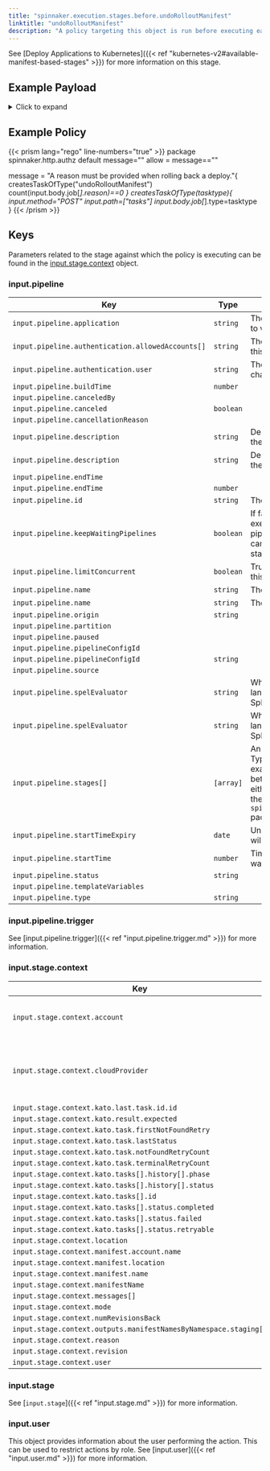 ```yaml
---
title: "spinnaker.execution.stages.before.undoRolloutManifest"
linktitle: "undoRolloutManifest"
description: "A policy targeting this object is run before executing each task in a undoRolloutManifest stage."
---
```


See [Deploy Applications to Kubernetes]({{< ref "kubernetes-v2#available-manifest-based-stages" >}}) for more information on this stage.

## Example Payload

<details><summary>Click to expand</summary>

```json
{
  "input": {
    "pipeline": {
      "application": "hostname",
      "authentication": {
        "allowedAccounts": [
          "spinnaker",
          "staging",
          "staging-ecs"
        ],
        "user": "myUserName"
      },
      "buildTime": 1620752523096,
      "canceled": false,
      "canceledBy": null,
      "cancellationReason": null,
      "description": "Undo rollout of manifest",
      "endTime": null,
      "id": "01F5E61QTRW9H5TPZSAK4D2WCV",
      "initialConfig": {},
      "keepWaitingPipelines": false,
      "limitConcurrent": false,
      "name": null,
      "notifications": [],
      "origin": "unknown",
      "partition": null,
      "paused": null,
      "pipelineConfigId": null,
      "source": null,
      "spelEvaluator": null,
      "stages": [
        "01F5E61QTRMYD2PV6Z5YHXXE4D"
      ],
      "startTime": 1620752523145,
      "startTimeExpiry": null,
      "status": "RUNNING",
      "systemNotifications": [],
      "templateVariables": null,
      "trigger": {
        "artifacts": [],
        "correlationId": null,
        "isDryRun": false,
        "isRebake": false,
        "isStrategy": false,
        "notifications": [],
        "other": {
          "artifacts": [],
          "dryRun": false,
          "expectedArtifacts": [],
          "notifications": [],
          "parameters": {},
          "rebake": false,
          "resolvedExpectedArtifacts": [],
          "strategy": false,
          "type": "manual",
          "user": "myUserName"
        },
        "parameters": {},
        "resolvedExpectedArtifacts": [],
        "type": "manual",
        "user": "myUserName"
      },
      "type": "ORCHESTRATION"
    },
    "stage": {
      "context": {
        "account": "spinnaker",
        "cloudProvider": "kubernetes",
        "deploy.server.groups": {},
        "failedManifests": [],
        "kato.last.task.id": {
          "id": "7891099a-c0da-4e1b-b14a-89592343293b"
        },
        "kato.result.expected": false,
        "kato.task.firstNotFoundRetry": -1,
        "kato.task.lastStatus": "SUCCEEDED",
        "kato.task.notFoundRetryCount": 0,
        "kato.task.terminalRetryCount": 0,
        "kato.tasks": [
          {
            "history": [
              {
                "phase": "ORCHESTRATION",
                "status": "Initializing Orchestration Task"
              },
              {
                "phase": "ORCHESTRATION",
                "status": "Processing op: KubernetesUndoRolloutManifestOperation"
              },
              {
                "phase": "UNDO_ROLLOUT_KUBERNETES_MANIFEST",
                "status": "Starting undo rollout operation..."
              },
              {
                "phase": "UNDO_ROLLOUT_KUBERNETES_MANIFEST",
                "status": "Looking up resource properties..."
              },
              {
                "phase": "UNDO_ROLLOUT_KUBERNETES_MANIFEST",
                "status": "Calling undo rollout operation..."
              },
              {
                "phase": "ORCHESTRATION",
                "status": "Orchestration completed."
              }
            ],
            "id": "7891099a-c0da-4e1b-b14a-89592343293b",
            "resultObjects": [],
            "status": {
              "completed": true,
              "failed": false,
              "retryable": false
            }
          }
        ],
        "location": "staging",
        "manifest.account.name": "spinnaker",
        "manifest.location": "staging",
        "manifest.name": "deployment hostname",
        "manifestName": "deployment hostname",
        "messages": [
          "'deployment hostname' in 'staging' for account spinnaker: waiting for manifest to stabilize"
        ],
        "outputs.manifestNamesByNamespace": {
          "staging": [
            "deployment hostname"
          ]
        },
        "reason": "someReason",
        "revision": "3",
        "stableManifests": [],
        "user": "myUserName"
      },
      "endTime": null,
      "id": "01F5E61QTRMYD2PV6Z5YHXXE4D",
      "lastModified": null,
      "name": "undoRolloutManifest",
      "outputs": {},
      "parentStageId": null,
      "refId": "0",
      "requisiteStageRefIds": [],
      "scheduledTime": null,
      "startTime": 1620752523160,
      "startTimeExpiry": null,
      "status": "RUNNING",
      "syntheticStageOwner": null,
      "tasks": [
        {
          "endTime": 1620752523449,
          "id": "1",
          "implementingClass": "com.netflix.spinnaker.orca.clouddriver.tasks.manifest.UndoRolloutManifestTask",
          "loopEnd": false,
          "loopStart": false,
          "name": "undoRolloutManifest",
          "stageEnd": false,
          "stageStart": true,
          "startTime": 1620752523216,
          "status": "SUCCEEDED"
        },
        {
          "endTime": 1620752528687,
          "id": "2",
          "implementingClass": "com.netflix.spinnaker.orca.clouddriver.tasks.MonitorKatoTask",
          "loopEnd": false,
          "loopStart": false,
          "name": "monitorUndoRollout",
          "stageEnd": false,
          "stageStart": false,
          "startTime": 1620752523464,
          "status": "SUCCEEDED"
        },
        {
          "endTime": null,
          "id": "3",
          "implementingClass": "com.netflix.spinnaker.orca.clouddriver.tasks.manifest.WaitForManifestStableTask",
          "loopEnd": false,
          "loopStart": false,
          "name": "waitForManifestToStabilize",
          "stageEnd": true,
          "stageStart": false,
          "startTime": 1620752528755,
          "status": "RUNNING"
        }
      ],
      "type": "undoRolloutManifest"
    },
    "user": {
      "isAdmin": false,
      "roles": [],
      "username": "myUserName"
    }
  }
}
```
</details>

## Example Policy

{{< prism lang="rego" line-numbers="true" >}}
package spinnaker.http.authz
default message=""
allow = message==""

message = "A reason must be provided when rolling back a deploy."{
      createsTaskOfType("undoRolloutManifest")
      count(input.body.job[_].reason)==0
}
createsTaskOfType(tasktype){
    input.method="POST"
    input.path=["tasks"]
    input.body.job[_].type=tasktype
}
{{< /prism >}}

## Keys

Parameters related to the stage against which the policy is executing can be found in the [input.stage.context](#inputstagecontext) object.

### input.pipeline

| Key                                               | Type      | Description                                                                                                                                                                                                                                                |
| ------------------------------------------------- | --------- | ---------------------------------------------------------------------------------------------------------------------------------------------------------------------------------------------------------------------------------------------------------- |
| `input.pipeline.application`                      | `string`  | The name of the Spinnaker application to which this pipeline belongs.                                                                                                                                                                                      |
| `input.pipeline.authentication.allowedAccounts[]` | `string`  | The list of accounts to which the user this stage is running as has access.                                                                                                                                                                                |
| `input.pipeline.authentication.user`              | `string`  | The Spinnaker user initiating the change.                                                                                                                                                                                                                  |
| `input.pipeline.buildTime`                        | `number`  |                                                                                                                                                                                                                                                            |
| `input.pipeline.canceledBy`                       | ` `       |                                                                                                                                                                                                                                                            |
| `input.pipeline.canceled`                         | `boolean` |                                                                                                                                                                                                                                                            |
| `input.pipeline.cancellationReason`               | ` `       |                                                                                                                                                                                                                                                            |
| `input.pipeline.description`                      | `string`  | Description of the pipeline defined in the UI                                                                                                                                                                                                              |
| `input.pipeline.description`                      | `string`  | Description of the pipeline defined in the UI                                                                                                                                                                                                              |
| `input.pipeline.endTime`                          | ` `       |                                                                                                                                                                                                                                                            |
| `input.pipeline.endTime`                          | `number`  |                                                                                                                                                                                                                                                            |
| `input.pipeline.id`                               | `string`  | The unique ID of the pipeline                                                                                                                                                                                                                              |
| `input.pipeline.keepWaitingPipelines` | `boolean` | If false and concurrent pipeline execution is disabled, then the pipelines in the waiting queue will get canceled when the next execution starts. |
| `input.pipeline.limitConcurrent`                  | `boolean` | True if only 1 concurrent execution of this pipeline is allowed.                                                                                                                                                                                           |
| `input.pipeline.name`                             | `string`  | The name of this pipeline.                                                                                                                                                                                                                                 |
| `input.pipeline.name`                             | `string`  | The name of this pipeline.                                                                                                                                                                                                                                 |
| `input.pipeline.origin`                           | `string`  |                                                                                                                                                                                                                                                            |
| `input.pipeline.partition`                        | ` `       |                                                                                                                                                                                                                                                            |
| `input.pipeline.paused`                           | ` `       |                                                                                                                                                                                                                                                            |
| `input.pipeline.pipelineConfigId`                 | ` `       |                                                                                                                                                                                                                                                            |
| `input.pipeline.pipelineConfigId`                 | `string`  |                                                                                                                                                                                                                                                            |
| `input.pipeline.source`                           | ` `       |                                                                                                                                                                                                                                                            |
| `input.pipeline.spelEvaluator`                    | `string`  | Which version of spring expression language is being used to evaluate SpEL.                                                                                                                                                                                |
| `input.pipeline.spelEvaluator`                    | `string`  | Which version of spring expression language is being used to evaluate SpEL.                                                                                                                                                                                |
| `input.pipeline.stages[]`                         | `[array]` | An array of the stages in the pipeline. Typically if you are writing a policy that examines multiple pipeline stages, it is better to write that policy against either the `opa.pipelines package`, or the `spinnaker.execution.pipelines.before` package. |
| `input.pipeline.startTimeExpiry`                  | `date `   | Unix epoch date at which the pipeline will expire.                                                                                                                                                                                                         |
| `input.pipeline.startTime`                        | `number`  | Timestamp from when the pipeline was started.                                                                                                                                                                                                              |
| `input.pipeline.status`                           | `string`  |                                                                                                                                                                                                                                                            |
| `input.pipeline.templateVariables`                | ` `       |                                                                                                                                                                                                                                                            |
| `input.pipeline.type`                             | `string`  |                                                                                                                                                                                                                                                            |

### input.pipeline.trigger

See [input.pipeline.trigger]({{< ref "input.pipeline.trigger.md" >}}) for more information.

### input.stage.context

| Key                                                              | Type      | Description                                                 |
| ---------------------------------------------------------------- | --------- | ----------------------------------------------------------- |
| `input.stage.context.account`                                    | `string`  | The account containing the                                  |
| `input.stage.context.cloudProvider`                              | `string`  | The name of the cloud provider that will execute the stage. |
| `input.stage.context.kato.last.task.id.id`                       | `string`  |                                                             |
| `input.stage.context.kato.result.expected`                       | `boolean` |                                                             |
| `input.stage.context.kato.task.firstNotFoundRetry`               | `number`  |                                                             |
| `input.stage.context.kato.task.lastStatus`                       | `string`  |                                                             |
| `input.stage.context.kato.task.notFoundRetryCount`               | `number`  |                                                             |
| `input.stage.context.kato.task.terminalRetryCount`               | `number`  |                                                             |
| `input.stage.context.kato.tasks[].history[].phase`               | `string`  |                                                             |
| `input.stage.context.kato.tasks[].history[].status`              | `string`  |                                                             |
| `input.stage.context.kato.tasks[].id`                            | `string`  |                                                             |
| `input.stage.context.kato.tasks[].status.completed`              | `boolean` |                                                             |
| `input.stage.context.kato.tasks[].status.failed`                 | `boolean` |                                                             |
| `input.stage.context.kato.tasks[].status.retryable`              | `boolean` |                                                             |
| `input.stage.context.location`                                   | `string`  |                                                             |
| `input.stage.context.manifest.account.name`                      | `string`  |                                                             |
| `input.stage.context.manifest.location`                          | `string`  |                                                             |
| `input.stage.context.manifest.name`                              | `string`  |                                                             |
| `input.stage.context.manifestName`                               | `string`  |                                                             |
| `input.stage.context.messages[]`                                 | `string`  |                                                             |
| `input.stage.context.mode`                                       | `string`  |                                                             |
| `input.stage.context.numRevisionsBack`                           | `number`  |                                                             |
| `input.stage.context.outputs.manifestNamesByNamespace.staging[]` | `string`  |                                                             |
| `input.stage.context.reason`                                     | `string`  |                                                             |
| `input.stage.context.revision`                                   | `string`  |                                                             |
| `input.stage.context.user`                                       | `string`  |                                                             |

### input.stage

See [`input.stage`]({{< ref "input.stage.md" >}}) for more information.

### input.user

This object provides information about the user performing the action. This can be used to restrict actions by role. See [input.user]({{< ref "input.user.md" >}}) for more information.
